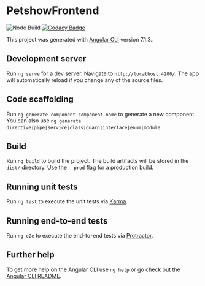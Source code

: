 # PetshowFrontend

![Node Build](https://github.com/Equipe-HYVE/petshow-frontend/workflows/Node%20Build/badge.svg)
[![Codacy Badge](https://app.codacy.com/project/badge/Grade/e8aebd9e46d5414d940fd7de9d9d3f05)](https://www.codacy.com/gh/Equipe-HYVE/petshow-frontend?utm_source=github.com&amp;utm_medium=referral&amp;utm_content=Equipe-HYVE/petshow-frontend&amp;utm_campaign=Badge_Grade)

This project was generated with [Angular CLI](https://github.com/angular/angular-cli) version 7.1.3..

## Development server

Run `ng serve` for a dev server. Navigate to `http://localhost:4200/`. The app will automatically reload if you change any of the source files.

## Code scaffolding

Run `ng generate component component-name` to generate a new component. You can also use `ng generate directive|pipe|service|class|guard|interface|enum|module`.

## Build

Run `ng build` to build the project. The build artifacts will be stored in the `dist/` directory. Use the `--prod` flag for a production build.

## Running unit tests

Run `ng test` to execute the unit tests via [Karma](https://karma-runner.github.io).

## Running end-to-end tests

Run `ng e2e` to execute the end-to-end tests via [Protractor](http://www.protractortest.org/).

## Further help

To get more help on the Angular CLI use `ng help` or go check out the [Angular CLI README](https://github.com/angular/angular-cli/blob/master/README.md).
